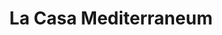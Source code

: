 ---
title: "La Casa Mediterraneum"
url: /koethen-anhalt/la-casa-mediterraneum/
shop: Garten-Center
---